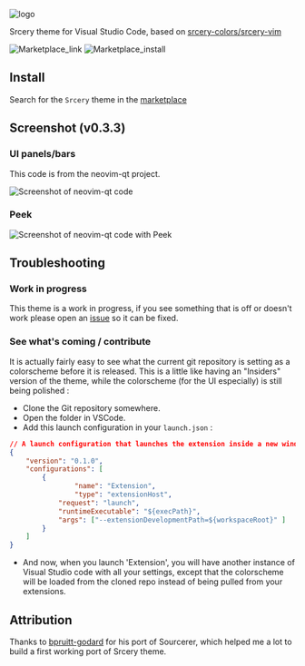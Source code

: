 ![logo](https://github.com/srcery-colors/srcery-vscode/raw/master/assets/title.png)

Srcery theme for Visual Studio Code, based on
[srcery-colors/srcery-vim](https://github.com/srcery-colors/srcery-vim)

![Marketplace_link](https://vsmarketplacebadge.apphb.com/version-short/srcery-colors.srcery-colors.svg)
![Marketplace_install](https://vsmarketplacebadge.apphb.com/installs-short/srcery-colors.srcery-colors.svg)

## Install

Search for the `Srcery` theme in the
[marketplace](https://marketplace.visualstudio.com/items?itemName=srcery-colors.srcery-colors)


## Screenshot (v0.3.3)

### UI panels/bars

This code is from the neovim-qt project.

![Screenshot of neovim-qt code](https://github.com/srcery-colors/srcery-vscode/raw/master/assets/Screenshot_v0.3.3.png)

### Peek

![Screenshot of neovim-qt code with Peek](https://github.com/srcery-colors/srcery-vscode/raw/master/assets/Screenshot_v0.3.3_peek.png)

## Troubleshooting

### Work in progress
This theme is a work in progress, if you see something that is off or
doesn't work please open an [issue](https://github.com/srcery-colors/srcery-vscode/issues/new) so it can be fixed.

### See what's coming / contribute
It is actually fairly easy to see what the current git repository is setting as a colorscheme before it is released.
This is a little like having an "Insiders" version of the theme, while the colorscheme (for the UI especially) is
still being polished :

- Clone the Git repository somewhere.
- Open the folder in VSCode.
- Add this launch configuration in your `launch.json` :
```json
// A launch configuration that launches the extension inside a new window
{
    "version": "0.1.0",
    "configurations": [
        {
                "name": "Extension",
                "type": "extensionHost",
            "request": "launch",
            "runtimeExecutable": "${execPath}",
            "args": ["--extensionDevelopmentPath=${workspaceRoot}" ]
        }
    ]
}
```
- And now, when you launch 'Extension', you will have another instance of Visual Studio code with all your settings,
except that the colorscheme will be loaded from the cloned repo instead of being pulled from your extensions.


## Attribution

Thanks to [bpruitt-godard](https://github.com/bpruitt-goddard/vscode-sourcerer) for his port of Sourcerer, which
helped me a lot to build a first working port of Srcery theme.

